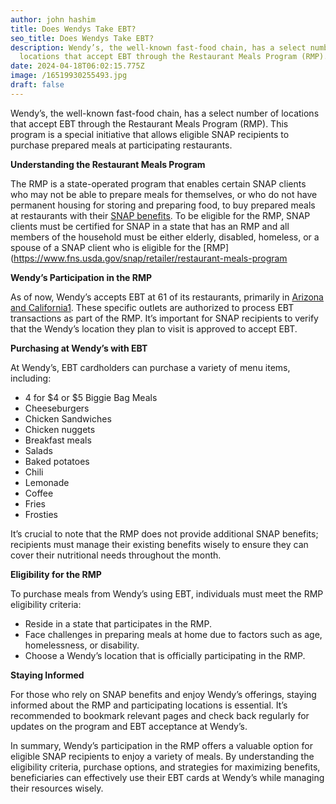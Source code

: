 ```yaml
---
author: john hashim
title: Does Wendys Take EBT?
seo_title: Does Wendys Take EBT?
description: Wendy’s, the well-known fast-food chain, has a select number of
  locations that accept EBT through the Restaurant Meals Program (RMP).
date: 2024-04-18T06:02:15.775Z
image: /16519930255493.jpg
draft: false
---
```

Wendy’s, the well-known fast-food chain, has a select number of locations that accept EBT through the Restaurant Meals Program (RMP). This program is a special initiative that allows eligible SNAP recipients to purchase prepared meals at participating restaurants.

**Understanding the Restaurant Meals Program**

The RMP is a state-operated program that enables certain SNAP clients who may not be able to prepare meals for themselves, or who do not have permanent housing for storing and preparing food, to buy prepared meals at restaurants with their [SNAP benefits](https://www.fns.usda.gov/snap/retailer/restaurant-meals-program). To be eligible for the RMP, SNAP clients must be certified for SNAP in a state that has an RMP and all members of the household must be either elderly, disabled, homeless, or a spouse of a SNAP client who is eligible for the [RMP](https://www.fns.usda.gov/snap/retailer/restaurant-meals-program

**Wendy’s Participation in the RMP**

As of now, Wendy’s accepts EBT at 61 of its restaurants, primarily in [Arizona and California](https://www.fns.usda.gov/snap/retailer/restaurant-meals-program)[1](https://www.fns.usda.gov/snap/retailer/restaurant-meals-program). These specific outlets are authorized to process EBT transactions as part of the RMP. It’s important for SNAP recipients to verify that the Wendy’s location they plan to visit is approved to accept EBT.

**Purchasing at Wendy’s with EBT**

At Wendy’s, EBT cardholders can purchase a variety of menu items, including:

* 4 for $4 or $5 Biggie Bag Meals
* Cheeseburgers
* Chicken Sandwiches
* Chicken nuggets
* Breakfast meals
* Salads
* Baked potatoes
* Chili
* Lemonade
* Coffee
* Fries
* Frosties

It’s crucial to note that the RMP does not provide additional SNAP benefits; recipients must manage their existing benefits wisely to ensure they can cover their nutritional needs throughout the month.

**Eligibility for the RMP**

To purchase meals from Wendy’s using EBT, individuals must meet the RMP eligibility criteria:

* Reside in a state that participates in the RMP.
* Face challenges in preparing meals at home due to factors such as age, homelessness, or disability.
* Choose a Wendy’s location that is officially participating in the RMP.

**Staying Informed**

For those who rely on SNAP benefits and enjoy Wendy’s offerings, staying informed about the RMP and participating locations is essential. It’s recommended to bookmark relevant pages and check back regularly for updates on the program and EBT acceptance at Wendy’s.

In summary, Wendy’s participation in the RMP offers a valuable option for eligible SNAP recipients to enjoy a variety of meals. By understanding the eligibility criteria, purchase options, and strategies for maximizing benefits, beneficiaries can effectively use their EBT cards at Wendy’s while managing their resources wisely.